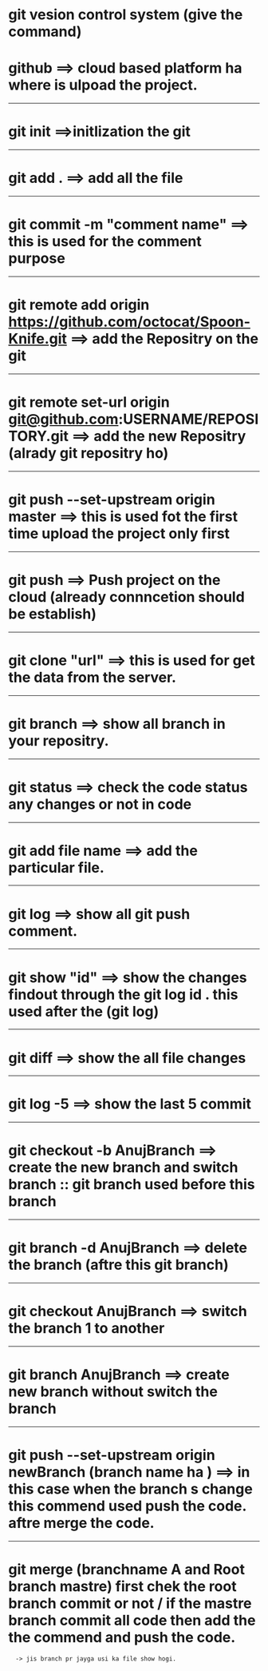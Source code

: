 # git vesion control system (give the command)
# github   ==> cloud based platform ha where is ulpoad the project.
-----------------------------------------------------------------------------------
# git init ==>initlization the git
-----------------------------------------------------------------------------------
# git add .  ==> add all the file 
-----------------------------------------------------------------------------------
# git commit -m "comment name"  ==> this is used for the comment purpose
-----------------------------------------------------------------------------------
# git remote add origin https://github.com/octocat/Spoon-Knife.git ==> add the Repositry on the git 
---------------------------------------------------------------------------------------------------
# git remote set-url origin git@github.com:USERNAME/REPOSITORY.git  ==> add the new Repositry (alrady git repositry ho)
-----------------------------------------------------------------------------------------------------------------------
# git push --set-upstream origin master ==> this is used fot the first time upload the project only first
----------------------------------------------------------------------------------------------------------
# git push ==> Push project on the cloud (already connncetion should be establish)
---------------------------------------------------------------------------------
# git clone "url" ==> this is used for get the data from the server.
--------------------------------------------------------------------
# git branch ==> show all branch in your repositry.
--------------------------------------------------
# git status ==> check the code status any changes or not in code
-----------------------------------------------------------------
# git add file name ==> add the particular file.
------------------------------------------------
# git log ==> show all git push comment.
----------------------------------------
# git show "id" ==> show the changes findout through the git log id .  this used after the (git log)
----------------------------------------------------------------------------------------------------
# git diff ==> show the all file changes
----------------------------------------
# git log -5 ==> show the last 5 commit 
----------------------------------------
# git checkout -b AnujBranch ==> create the new branch  and switch branch :: git branch used before this branch
---------------------------------------------------------------------------------------------------------------
# git branch -d AnujBranch  ==> delete the branch  (aftre this git branch)
--------------------------------------------------------------------------
# git checkout AnujBranch ==> switch the branch 1 to another
------------------------------------------------------------
# git branch AnujBranch ==> create new branch without switch the branch
-----------------------------------------------------------------------
#  git push --set-upstream origin newBranch (branch name ha )  ==> in this case when the branch s change this commend used push the code. aftre merge the code.
---------------------------------------------------------------------------------------------------------------------------------------------------------------
# git merge (branchname A  and Root branch  mastre) first chek the root branch commit or not / if the mastre branch commit all code then add the the commend and push the code.
      -> jis branch pr jayga usi ka file show hogi.
      




 



 
